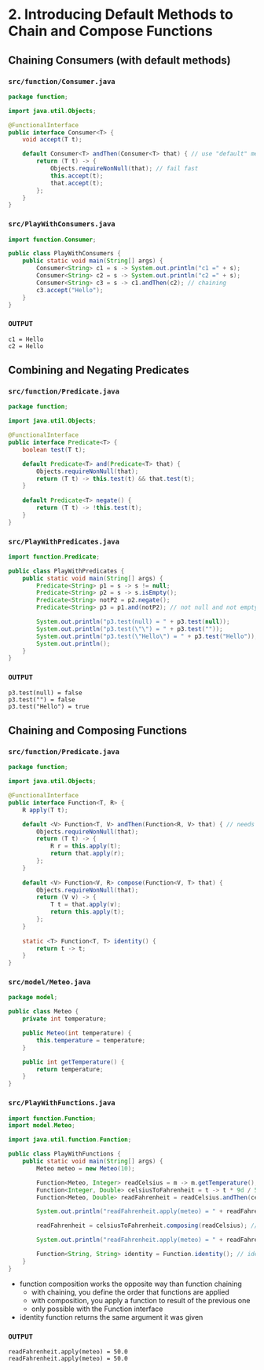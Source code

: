 # 2. Introducing Default Methods to Chain and Compose Functions

## Chaining Consumers (with default methods)

### `src/function/Consumer.java`
```java
package function;

import java.util.Objects;

@FunctionalInterface
public interface Consumer<T> {
    void accept(T t);

    default Consumer<T> andThen(Consumer<T> that) { // use "default" method to chain lambdas
        return (T t) -> {
            Objects.requireNonNull(that); // fail fast
            this.accept(t);
            that.accept(t);
        };
    }
}
```

### `src/PlayWithConsumers.java`
```java
import function.Consumer;

public class PlayWithConsumers {
    public static void main(String[] args) {
        Consumer<String> c1 = s -> System.out.println("c1 =" + s);
        Consumer<String> c2 = s -> System.out.println("c2 =" + s);
        Consumer<String> c3 = s -> c1.andThen(c2); // chaining
        c3.accept("Hello");
    }
} 
```

### `OUTPUT`
```text
c1 = Hello
c2 = Hello
```

## Combining and Negating Predicates

### `src/function/Predicate.java`
```java
package function;

import java.util.Objects;

@FunctionalInterface
public interface Predicate<T> {
    boolean test(T t);

    default Predicate<T> and(Predicate<T> that) {
        Objects.requireNonNull(that);
        return (T t) -> this.test(t) && that.test(t);
    }
    
    default Predicate<T> negate() {
        return (T t) -> !this.test(t);
    }
}
```

### `src/PlayWithPredicates.java`
```java
import function.Predicate;

public class PlayWithPredicates {
    public static void main(String[] args) {
        Predicate<String> p1 = s -> s != null;
        Predicate<String> p2 = s -> s.isEmpty();
        Predicate<String> notP2 = p2.negate();
        Predicate<String> p3 = p1.and(notP2); // not null and not empty

        System.out.println("p3.test(null) = " + p3.test(null));
        System.out.println("p3.test(\"\") = " + p3.test(""));
        System.out.println("p3.test(\"Hello\") = " + p3.test("Hello"));
        System.out.println();
    }
}
```

### `OUTPUT`
```text
p3.test(null) = false
p3.test("") = false
p3.test("Hello") = true
```

## Chaining and Composing Functions

### `src/function/Predicate.java`

```java
package function;

import java.util.Objects;

@FunctionalInterface
public interface Function<T, R> {
    R apply(T t);

    default <V> Function<T, V> andThen(Function<R, V> that) { // needs another type V
        Objects.requireNonNull(that);
        return (T t) -> {
            R r = this.apply(t);
            return that.apply(r);
        };
    }
    
    default <V> Function<V, R> compose(Function<V, T> that) {
        Objects.requireNonNull(that);
        return (V v) -> {
            T t = that.apply(v);
            return this.apply(t);
        };
    }
    
    static <T> Function<T, T> identity() {
        return t -> t;
    }
}
```

### `src/model/Meteo.java`
```java
package model;

public class Meteo {
    private int temperature;

    public Meteo(int temperature) {
        this.temperature = temperature;
    }

    public int getTemperature() {
        return temperature;
    }
}
```

### `src/PlayWithFunctions.java`

```java
import function.Function;
import model.Meteo;

import java.util.function.Function;

public class PlayWithFunctions {
    public static void main(String[] args) {
        Meteo meteo = new Meteo(10);

        Function<Meteo, Integer> readCelsius = m -> m.getTemperature();
        Function<Integer, Double> celsiusToFahrenheit = t -> t * 9d / 5d + 32d;
        Function<Meteo, Double> readFahrenheit = readCelsius.andThen(celsiusToFahrenheit); // chaining

        System.out.println("readFahrenheit.apply(meteo) = " + readFahrenheit.apply(meteo));

        readFahrenheit = celsiusToFahrenheit.composing(readCelsius); // function composition

        System.out.println("readFahrenheit.apply(meteo) = " + readFahrenheit.apply(meteo));

        Function<String, String> identity = Function.identity(); // identity function (factory method)
    }
}
```

- function composition works the opposite way than function chaining
  - with chaining, you define the order that functions are applied
  - with composition, you apply a function to result of the previous one
  - only possible with the Function interface
- identity function returns the same argument it was given

### `OUTPUT`
```text
readFahrenheit.apply(meteo) = 50.0
readFahrenheit.apply(meteo) = 50.0
```



